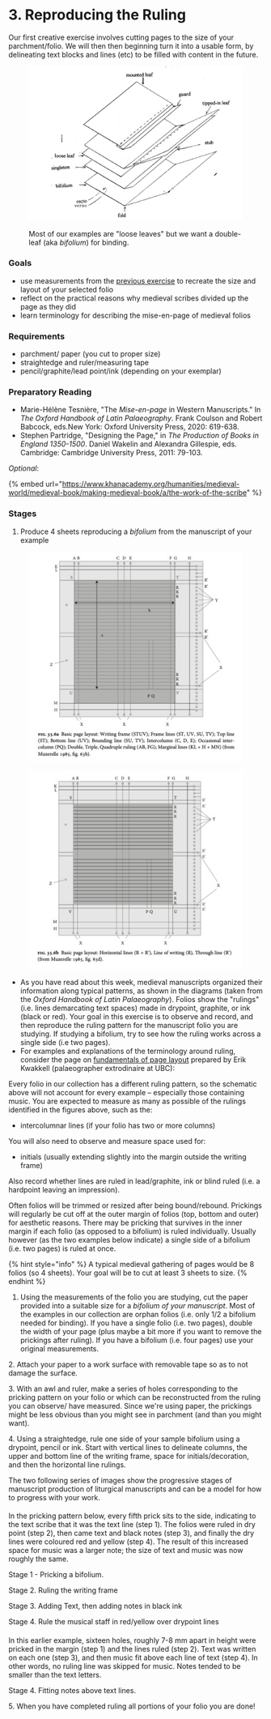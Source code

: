 # 3. Reproducing the Ruling

Our first creative exercise involves cutting pages to the size of your parchment/folio. We will then then beginning turn it into a usable form, by  delineating text blocks and lines (etc) to be filled with content in the future.

<figure><img src="../../.gitbook/assets/Screen Shot 2022-10-25 at 10.44.01 AM.png" alt=""><figcaption><p>Most of our examples are "loose leaves" but we want a double-leaf (aka <em>bifolium</em>) for binding.</p></figcaption></figure>

### Goals

* use measurements from the [previous exercise](folio-measurements.md) to recreate the size and layout of your selected folio
* reflect on the practical reasons why medieval scribes divided up the page as they did
* learn terminology for describing the mise-en-page of medieval folios&#x20;

### Requirements

* parchment/ paper (you cut to proper size)
* straightedge and ruler/measuring tape
* pencil/graphite/lead point/ink (depending on your exemplar)

### Preparatory Reading

* Marie-Hélène Tesnière, "The _Mise-en-page_ in Western Manuscripts." In _The Oxford Handbook of Latin Palaeography_. Frank Coulson and Robert Babcock, eds.New York: Oxford University Press, 2020: 619-638.&#x20;
* Stephen Partridge, "Designing the Page," in _The Production of Books in England 1350-1500_. Daniel Wakelin and Alexandra Gillespie, eds. Cambridge: Cambridge University Press, 2011: 79-103.

_Optional_:&#x20;

{% embed url="https://www.khanacademy.org/humanities/medieval-world/medieval-book/making-medieval-book/a/the-work-of-the-scribe" %}

### Stages

1. Produce 4 sheets reproducing a _bifolium_ from the manuscript of your example

<div>

<figure><img src="../../.gitbook/assets/Fig. 35.6a.png" alt=""><figcaption></figcaption></figure>

 

<figure><img src="../../.gitbook/assets/Fig. 35.6b.png" alt=""><figcaption></figcaption></figure>

</div>

* As you  have read about this week, medieval manuscripts organized their information along typical patterns, as shown in the diagrams (taken from the _Oxford Handbook of Latin Palaeography_). Folios show the "rulings" (i.e. lines demarcating text spaces) made in drypoint, graphite, or ink (black or red). Your goal in this exercise is to observe and record, and then reproduce the ruling pattern for the manuscript folio you are studying. If studying a bifolium, try to see how the ruling works across a single side (i.e two pages).
* For examples and explanations of the terminology around ruling, consider the page on [fundamentals of page layout](https://www.khanacademy.org/humanities/medieval-world/medieval-book/making-medieval-book/a/the-work-of-the-scribe) prepared by Erik Kwakkell (palaeographer extrodinaire at UBC):

Every folio in our collection has a different ruling pattern, so the schematic above will not account for every example – especially those containing music. You are expected to measure as many as possible of the rulings identified in the figures above, such as the:

* intercolumnar lines (if your folio has two or more columns)

You will also need to observe and measure space used for:

* initials (usually extending slightly into the margin outside the writing frame)

Also record whether lines are ruled in lead/graphite, ink or blind ruled (i.e. a hardpoint leaving an impression).

Often folios will be trimmed or resized after being bound/rebound. Prickings will regularly be cut off at the outer margin of folios (top, bottom and outer) for aesthetic reasons. There may be pricking that survives in the inner margin if each folio (as opposed to a bifolium) is ruled individually. Usually however (as the two examples below indicate) a single side of a bifolium (i.e. two pages) is ruled at once.

{% hint style="info" %}
A typical medieval gathering of pages would be 8 folios (so 4 sheets). Your goal will be to cut at least 3 sheets to size.&#x20;
{% endhint %}

1. Using the measurements of the folio you are studying, cut the paper provided into a suitable size for a _bifolium of your manuscript_. Most of the examples in our collection are orphan folios (i.e. only 1/2 a bifolium needed for binding). If you have a single folio (i.e. two pages), double the width of your page (plus maybe a bit more if you want to remove the prickings after ruling). If you have a bifolium (i.e. four pages) use your original measurements.

2\. Attach your paper to a work surface with removable tape so as to not damage the surface.

3\. With an awl and ruler, make a series of holes corresponding to the pricking pattern on your folio or which can be reconstructed from the ruling you can observe/ have measured. Since we're using paper, the prickings might be less obvious than you might see in parchment (and than you might want).

4\. Using a straightedge, rule one side of your sample bifolium using a drypoint, pencil or ink. Start with vertical lines to delineate columns, the upper and bottom line of the writing frame, space for initials/decoration, and then the horizontal line rulings.

The two following series of images show the progressive stages of manuscript production of liturgical manuscripts and can be a model for how to progress with your work.

#### &#x20;<a href="#example-1.-bibliotheque-nationale-de-france-fonds-latin-ms-778.-narbonne-troper-twelfth-century-ce" id="example-1.-bibliotheque-nationale-de-france-fonds-latin-ms-778.-narbonne-troper-twelfth-century-ce"></a>

In the pricking pattern below, every fifth prick sits to the side, indicating to the text scribe that it was the text line (step 1). The folios were ruled in dry point (step 2), then came text and black notes (step 3), and finally the dry lines were coloured red and yellow (step 4). The result of this increased space for music was a larger note; the size of text and music was now roughly the same.

Stage 1 - Pricking a bifolium.

Stage 2. Ruling the writing frame

Stage 3. Adding Text, then adding notes in black ink

Stage 4. Rule the musical staff in red/yellow over drypoint lines

#### &#x20;<a href="#example-2.-corpus-christi-college-ms-473.-winchester-troper-ca.-1000-ce-." id="example-2.-corpus-christi-college-ms-473.-winchester-troper-ca.-1000-ce-."></a>

In this earlier example, sixteen holes, roughly 7-8 mm apart in height were pricked in the margin (step 1) and the lines ruled (step 2). Text was written on each one (step 3), and then music fit above each line of text (step 4). In other words, no ruling line was skipped for music. Notes tended to be smaller than the text letters.

Stage 4. Fitting notes above text lines.

5\. When you have completed ruling all portions of your folio you are done!
